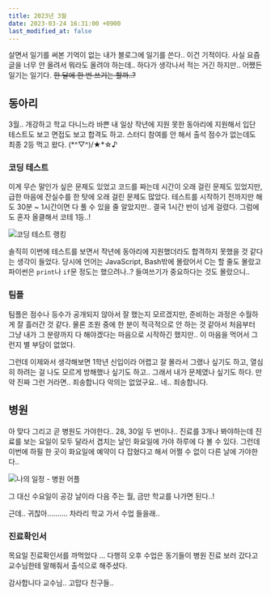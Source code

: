 ```yaml
---
title: 2023년 3월
date: 2023-03-24 16:31:00 +0900
last_modified_at: false
---
```


살면서 일기를 써본 기억이 없는 내가 블로그에 일기를 쓴다.. 이건 기적이다.
사실 요즘 글을 너무 안 올려서 뭐라도 올려야 하는데.. 하다가 생각나서 적는 거긴 하지만..
어쨌든 일기는 일기다. ~~한 달에 한 번 쓰기는 할까..?~~

## 동아리

3월.. 개강하고 학교 다니느라 바쁜 내 일상
작년에 지원 못한 동아리에 지원해서 입단 테스트도 보고 면접도 보고 합격도 하고.
스터디 참여를 안 해서 출석 점수가 없는데도 최종 2등 먹고 왔다. (\*^▽^)/★\*☆♪

### 코딩 테스트

이게 무슨 말인가 싶은 문제도 있었고 코드를 짜는데 시간이 오래 걸린 문제도 있었지만, 급한 마음에 잔실수를 한 탓에 오래 걸린 문제도 많았다.
테스트를 시작하기 전까지만 해도 30분 ~ 1시간이면 다 풀 수 있을 줄 알았지만.. 결국 1시간 반이 넘게 걸렸다.
그럼에도 혼자 올클해서 코테 1등..!

![코딩 테스트 랭킹](https://cdn.jsdelivr.net/gh/kimzuni/cdn/blog/diary-1-rankings.png)

솔직히 이번에 테스트를 보면서 작년에 동아리에 지원했더라도 합격하지 못했을 것 같다는 생각이 들었다.
당시에 언어는 JavaScript, Bash밖에 몰랐어서 C는 할 줄도 몰랐고 파이썬은 `print`나 `if`문 정도는 했으려나..? 들여쓰기가 중요하다는 것도 몰랐으니..

### 팀플

팀플은 점수나 등수가 공개되지 않아서 잘 했는지 모르겠지만, 준비하는 과정은 수월하게 잘 흘러간 것 같다.
물론 조원 중에 한 분이 적극적으로 안 하는 것 같아서 처음부터 그냥 내가 그 분량까지 다 해야겠다는 마음으로 시작하긴 했지만.. 이 마음을 먹어서 그런지 별 부담이 없었다.

그런데 이제와서 생각해보면 1학년 신입이라 어렵고 잘 몰라서 그랬나 싶기도 하고, 열심히 하려는 걸 나도 모르게 방해했나 싶기도 하고.. 그래서 내가 문제였나 싶기도 하다.
만약 진짜 그런 거라면.. 죄송합니다 악의는 없었구요.. 네.. 죄송합니다.

## 병원

아 맞다 그리고 곧 병원도 가야한다.. 28, 30일 두 번이나..
진료를 3개나 봐야하는데 진료를 보는 요일이 모두 달라서 겹치는 날인 화요일에 가야 하루에 다 볼 수 있다.
그런데 이번에 하필 한 곳이 화요일에 예약이 다 잡혔다고 해서 어쩔 수 없이 다른 날에 가야한다..

![나의 일정 - 병원 어플](https://cdn.jsdelivr.net/gh/kimzuni/cdn/blog/diary-1-app-capture.png)

그 대신 수요일이 공강 날이라 다음 주는 월, 금만 학교를 나가면 된다..!

근데.. 귀찮아.......... 차라리 학교 가서 수업 들을래..

### 진료확인서

목요일 진료확인서를 까먹었다 ...
다행히 오후 수업은 동기들이 병원 진료 보러 갔다고 교수님한테 말해줘서 출석으로 해주셨다.

감사합니다 교수님.. 고맙다 친구들..

